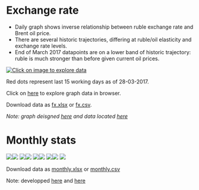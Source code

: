 Exchange rate
=============
- Daily graph shows inverse relationship between ruble exchange rate and Brent oil price.
- There are several historic trajectories, differing at ruble/oil elasticity and exchange rate levels.
- End of March 2017 datapoints are on a lower band of historic trajectory: ruble is much stronger than before
  given current oil prices.
  
[<img src="http://datachart.cc/images/rub_oil.png" alt="Click on image to explore data">](http://datachart.cc/scatter)

Red dots represent last 15 working days as of 28-03-2017. 

Click on [here](http://datachart.cc/scatter) to explore graph data in browser.

Download data as [fx.xlsx](data/fx.xlsx) or [fx.csv](data/fx.csv).

*Note: graph deisgned [here](https://github.com/epogrebnyak/viz_demo) 
and data located [here](https://github.com/epogrebnyak/data-fx-oil)*


Monthly stats
=============

![](images/m_GDP.png)![](images/m_CPI.png)
![](images/m_GOV.png)![](images/m_GOV2.png)
![](images/m_FX.png)![](images/m_BOP.png)
![](images/m_REAL.png)![](images/m_REAL2.png)
![](images/m_CREDIT.png)

Download data as [monthly.xlsx](data/monthly.xlsx) or [monthly.csv](data/monthly.csv)

Note: developped [here](https://github.com/epogrebnyak/data-lab) and [here](https://github.com/epogrebnyak/data-rosstat-kep)


